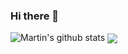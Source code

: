 ### Hi there 👋

![Martin's github stats](https://github-readme-stats.vercel.app/api?username=martinbaros&count_private=true&theme=radical)
<img align="center" src="https://github-readme-stats.vercel.app/api/<CARD_TYPE>/?username=martinbaros&theme=radical&hide=stars,commits,prs,issues,contribs" />


<!--
**martinbaros/martinbaros** is a ✨ _special_ ✨ repository because its `README.md` (this file) appears on your GitHub profile.

Here are some ideas to get you started:

- 🔭 I’m currently working on ...
- 🌱 I’m currently learning ...
- 👯 I’m looking to collaborate on ...
- 🤔 I’m looking for help with ...
- 💬 Ask me about ...
- 📫 How to reach me: ...
- 😄 Pronouns: ...
- ⚡ Fun fact: ...
-->

